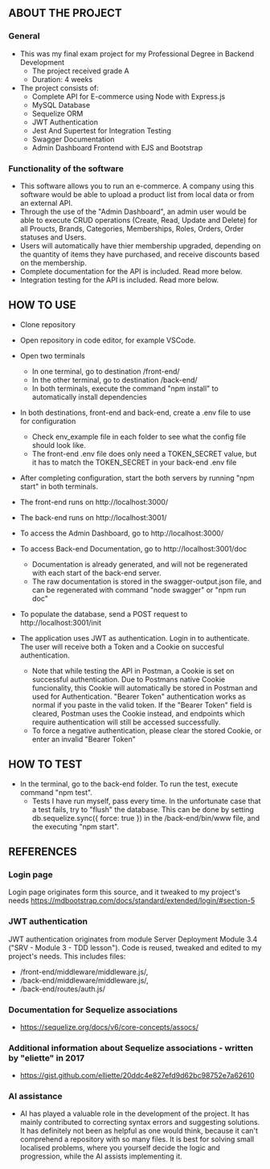 ## ABOUT THE PROJECT

### General

- This was my final exam project for my Professional Degree in Backend Development
    - The project received grade A
    - Duration: 4 weeks
- The project consists of:
    - Complete API for E-commerce using Node with Express.js
    - MySQL Database
    - Sequelize ORM
    - JWT Authentication
    - Jest And Supertest for Integration Testing
    - Swagger Documentation
    - Admin Dashboard Frontend with EJS and Bootstrap

### Functionality of the software

- This software allows you to run an e-commerce. A company using this software would be able to upload a product list from local data or from an external API.
- Through the use of the "Admin Dashboard", an admin user would be able to execute CRUD operations (Create, Read, Update and Delete) for all Proucts, Brands, Categories, Memberships, Roles, Orders, Order statuses and Users.
- Users will automatically have thier membership upgraded, depending on the quantity of items they have purchased, and receive discounts based on the membership.
- Complete documentation for the API is included. Read more below.
- Integration testing for the API is included. Read more below.


## HOW TO USE

- Clone repository
- Open repository in code editor, for example VSCode.
- Open two terminals
    - In one terminal, go to destination /front-end/
    - In the other terminal, go to destination /back-end/
    - In both terminals, execute the command "npm install" to automatically install dependencies
- In both destinations, front-end and back-end, create a .env file to use for configuration
    - Check env_example file in each folder to see what the config file should look like.
    - The front-end .env file does only need a TOKEN_SECRET value, but it has to match the TOKEN_SECRET in your back-end .env file

- After completing configuration, start the both servers by running "npm start" in both terminals.

- The front-end runs on http://localhost:3000/
- The back-end runs on http://localhost:3001/

- To access the Admin Dashboard, go to http://localhost:3000/
- To access Back-end Documentation, go to http://localhost:3001/doc
    - Documentation is already generated, and will not be regenerated with each start of the back-end server.
    - The raw documentation is stored in the swagger-output.json file, and can be regenerated with command "node swagger" or "npm run doc"

- To populate the database, send a POST request to http://localhost:3001/init

- The application uses JWT as authentication. Login in to authenticate. The user will receive both a Token and a Cookie on succesful authentication.
    - Note that while testing the API in Postman, a Cookie is set on successful authentication. Due to Postmans native Cookie funcionality, this Cookie will automatically be stored in Postman and used for Authentication. "Bearer Token" authentication works as normal if you paste in the valid token. If the "Bearer Token" field is cleared, Postman uses the Cookie instead, and endpoints which require authentication will still be accessed successfully.
    - To force a negative authentication, please clear the stored Cookie, or enter an invalid "Bearer Token"

## HOW TO TEST

- In the terminal, go to the back-end folder. To run the test, execute command "npm test".
    - Tests I have run myself, pass every time. In the unfortunate case that a test fails, try to "flush" the database. 
    This can be done by setting db.sequelize.sync({ force: true }) in the /back-end/bin/www file, and the executing "npm start".

## REFERENCES

### Login page
Login page originates form this source, and it tweaked to my project's needs
https://mdbootstrap.com/docs/standard/extended/login/#section-5

### JWT authentication
JWT authentication originates from module Server Deployment Module 3.4 ("SRV - Module 3 - TDD lesson").
Code is reused, tweaked and edited to my project's needs.
This includes files: 
- /front-end/middleware/middleware.js/,
- /back-end/middleware/middleware.js/,
- /back-end/routes/auth.js/

### Documentation for Sequelize associations

- https://sequelize.org/docs/v6/core-concepts/assocs/

### Additional information about Sequelize associations - written by "eliette" in 2017

- https://gist.github.com/elliette/20ddc4e827efd9d62bc98752e7a62610

### AI assistance

- AI has played a valuable role in the development of the project. It has mainly contributed to correcting syntax errors and suggesting solutions. It has definitely not been as helpful as one would think, because it can't comprehend a repository with so many files. It is best for solving small localised problems, where you yourself decide the logic and progression, while the AI assists implementing it.
